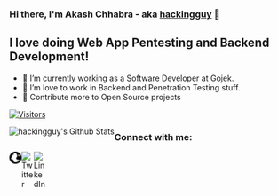 ### Hi there, I'm Akash Chhabra - aka [hackingguy][website] 👋

## I love doing Web App Pentesting and Backend Development!
- 🔭 I’m currently working as a Software Developer at Gojek.
- 🌱 I’m love to work in Backend and Penetration Testing stuff.
- 🥅 Contribute more to Open Source projects

[![Visitors](https://api.visitorbadge.io/api/visitors?path=https%3A%2F%2Fgithub.com%2Fhackingguy&label=Profile%20Views&countColor=%23263759)](https://hackingguy.tech)

<img align="left" alt="hackingguy's Github Stats" src="https://github-readme-stats.vercel.app/api?username=hackingguy&show_icons=true&hide_border=true"/>

### Connect with me:

[<img align="left" alt="website" width="22px" src="https://raw.githubusercontent.com/iconic/open-iconic/master/svg/globe.svg" />][website]
[<img align="left" alt=" Twitter" width="22px" src="https://cdn.jsdelivr.net/npm/simple-icons@v3/icons/twitter.svg" />][twitter]
[<img align="left" alt="LinkedIn" width="22px" src="https://cdn.jsdelivr.net/npm/simple-icons@v3/icons/linkedin.svg" />][linkedin]

[website]: https://hackingguy.tech/
[twitter]: https://twitter.com/_hackingguy
[linkedin]: https://www.linkedin.com/in/akashchhabra710
